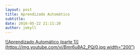 ```yaml
---
layout: post
title: Aprendizado Automático
subtitle: 
date: 2016-05-22 21:11:20
author: jekyll
---
```


[![Aprendizado Automático (parte 1)](https://img.youtube.com/vi/Bmr6u8A2_PQ/0.jpg width="200")](https://www.youtube.com/watch?v=Bmr6u8A2_PQ "Aprendizado Automático (parte 1) - Clique para assistir!")
